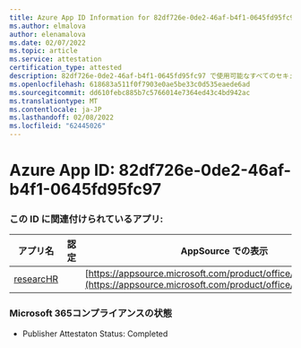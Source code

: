 ```yaml
---
title: Azure App ID Information for 82df726e-0de2-46af-b4f1-0645fd95fc97
ms.author: elmalova
author: elenamalova
ms.date: 02/07/2022
ms.topic: article
ms.service: attestation
certification_type: attested
description: 82df726e-0de2-46af-b4f1-0645fd95fc97 で使用可能なすべてのセキュリティおよびコンプライアンス情報。
ms.openlocfilehash: 618683a511f0f7903e0ae5be33c0d535eaede6ad
ms.sourcegitcommit: dd610febc885b7c5766014e7364ed43c4bd942ac
ms.translationtype: MT
ms.contentlocale: ja-JP
ms.lasthandoff: 02/08/2022
ms.locfileid: "62445026"
---
```

# <a name="azure-app-id-82df726e-0de2-46af-b4f1-0645fd95fc97"></a>Azure App ID: 82df726e-0de2-46af-b4f1-0645fd95fc97


### <a name="apps-associated-with-this-id"></a>この ID に関連付けられているアプリ:
| **アプリ名** | **認定** | **AppSource での表示** |
|--------------|---------------|-----------------------|
| [researcHR](https://docs.microsoft.com/microsoft-365-app-certification/forward/WA200002557) |  | [https://appsource.microsoft.com/product/office/WA200002557](https://appsource.microsoft.com/product/office/WA200002557) |

### <a name="microsoft-365-app-compliance-status"></a>Microsoft 365コンプライアンスの状態
- Publisher Attestaton Status: Completed
